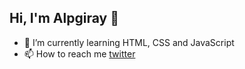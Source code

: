 ## Hi, I'm Alpgiray 👋
- 🌱 I’m currently learning HTML, CSS and JavaScript
- 📫 How to reach me [twitter](https://twitter.com/alphaslak)

